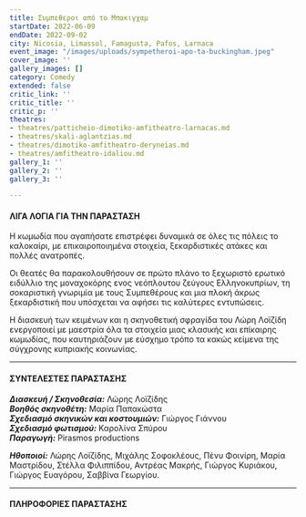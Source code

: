 ```yaml
---
title: Συμπεθεροι από το Μπακιγχαμ
startDate: 2022-06-09
endDate: 2022-09-02
city: Nicosia, Limassol, Famagusta, Pafos, Larnaca
event_image: "/images/uploads/sympetheroi-apo-ta-buckingham.jpeg"
cover_image: ''
gallery_images: []
category: Comedy
extended: false
critic_link: ''
critic_title: ''
critic_p: ''
theatres:
- theatres/patticheio-dimotiko-amfitheatro-larnacas.md
- theatres/skali-aglantzias.md
- theatres/dimotiko-amfitheatro-deryneias.md
- theatres/amfitheatro-idaliou.md
gallery_1: ''
gallery_2: ''
gallery_3: ''

---
```

#### ΛΙΓΑ ΛΟΓΙΑ ΓΙΑ ΤΗΝ ΠΑΡΑΣΤΑΣΗ

Η κωμωδία που αγαπήσατε επιστρέφει δυναμικά σε όλες τις πόλεις το καλοκαίρι, με επικαιροποιημένα στοιχεία, ξεκαρδιστικές ατάκες και πολλές ανατροπές.

Οι θεατές θα παρακολουθήσουν σε πρώτο πλάνο το ξεχωριστό ερωτικό ειδύλλιο της μοναχοκόρης ενος νεόπλουτου ζεύγους Ελληνοκυπρίων, τη σοκαριστική γνωριμία με τους Συμπεθέρους και μια πλοκή άκρως ξεκαρδιστική που υπόσχεται να αφήσει τις καλύτερες εντυπώσεις.

Η διασκευή των κειμένων και η σκηνοθετική σφραγίδα του Λώρη Λοϊζίδη ενεργοποιεί με μαεστρία όλα τα στοιχεία μιας κλασικής και επίκαιρης κωμωδίας, που καυτηριάζουν με εύσχημο τρόπο τα κακώς κείμενα της σύγχρονης κυπριακής κοινωνίας.

***

#### ΣΥΝΤΕΛΕΣΤΕΣ ΠΑΡΑΣΤΑΣΗΣ

**_Διασκευή / Σκηνοθεσία:_** Λώρης Λοϊζίδης  
**_Βοηθός σκηνοθέτη:_** Μαρία Παπακώστα  
**_Σχεδιασμό σκηνικών και κοστουμιών:_** Γιώργος Γιάννου  
**_Σχεδιασμό φωτισμού:_** Καρολίνα Σπύρου  
**_Παραγωγή:_** Pirasmos productions

**_Ηθοποιοί:_** Λώρης Λοϊζίδης, Μιχάλης Σοφοκλέους, Πένυ Φοινίρη, Μαρία Μαστρίδου, Στέλλα Φιλιππίδου, Αντρέας Μακρής, Γιώργος Κυριάκου, Γιώργος Ευαγόρου, Σαββίνα Γεωργίου.

***

#### ΠΛΗΡΟΦΟΡΙΕΣ ΠΑΡΑΣΤΑΣΗΣ